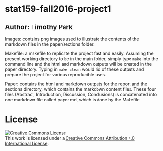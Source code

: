 # stat159-fall2016-project1
## Author: Timothy Park

Images: contains png images used to illustrate the contents of the markdown files in the paper/sections folder.

Makefile: a makefile to replicate the project fast and easily. Assuming the present working directory to be in the main folder, simply type `make` into the command line and the html and markdown outputs will be created in the paper directory. Typing in `make clean` would rid of these outputs and prepare the project for various reproducible uses.

Paper: contains the html and markdown outputs for the report and the sections directory, which contains the markdown content files. These four files (Abstract, Introduction, Discussion, Conclusions) is concatenated into one markdown file called paper.md, which is done by the Makefile



# License
<a rel="license" href="http://creativecommons.org/licenses/by/4.0/"><img alt="Creative Commons License" style="border-width:0" src="https://i.creativecommons.org/l/by/4.0/88x31.png" /></a><br />This work is licensed under a <a rel="license" href="http://creativecommons.org/licenses/by/4.0/">Creative Commons Attribution 4.0 International License</a>.
